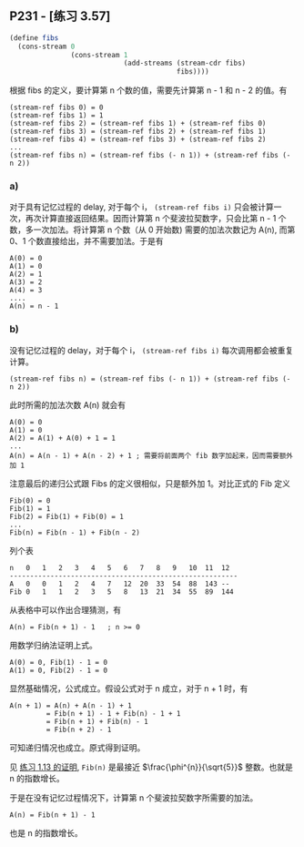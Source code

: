## P231 - [练习 3.57]

``` Scheme
(define fibs 
  (cons-stream 0
               (cons-stream 1
                            (add-streams (stream-cdr fibs) 
                                         fibs))))
```                                        

根据 fibs 的定义，要计算第 n 个数的值，需要先计算第 n - 1 和 n - 2 的值。有

```
(stream-ref fibs 0) = 0                                        
(stream-ref fibs 1) = 1                                        
(stream-ref fibs 2) = (stream-ref fibs 1) + (stream-ref fibs 0)
(stream-ref fibs 3) = (stream-ref fibs 2) + (stream-ref fibs 1)
(stream-ref fibs 4) = (stream-ref fibs 3) + (stream-ref fibs 2)
...
(stream-ref fibs n) = (stream-ref fibs (- n 1)) + (stream-ref fibs (- n 2))
```

### a)

对于具有记忆过程的 delay, 对于每个 i， `(stream-ref fibs i)` 只会被计算一次，再次计算直接返回结果。因而计算第 n 个斐波拉契数字，只会比第 n - 1 个数，多一次加法。将计算第 n 个数（从 0 开始数) 需要的加法次数记为 A(n), 而第 0、1 个数直接给出，并不需要加法。于是有

```
A(0) = 0
A(1) = 0
A(2) = 1
A(3) = 2
A(4) = 3
....
A(n) = n - 1
```

### b)

没有记忆过程的 delay，对于每个 i， `(stream-ref fibs i)` 每次调用都会被重复计算。
```
(stream-ref fibs n) = (stream-ref fibs (- n 1)) + (stream-ref fibs (- n 2))
```

此时所需的加法次数 A(n) 就会有

```
A(0) = 0
A(1) = 0
A(2) = A(1) + A(0) + 1 = 1
...
A(n) = A(n - 1) + A(n - 2) + 1 ; 需要将前面两个 fib 数字加起来，因而需要额外加 1
```

注意最后的递归公式跟 Fibs 的定义很相似，只是额外加 1。对比正式的 Fib 定义

```
Fib(0) = 0
Fib(1) = 1
Fib(2) = Fib(1) + Fib(0) = 1
...
Fib(n) = Fib(n - 1) + Fib(n - 2)
```

列个表

```
n   0   1   2   3   4   5   6   7   8   9   10  11  12
--------------------------------------------------------
A   0   0   1   2   4   7   12  20  33  54  88  143 --
Fib 0   1   1   2   3   5   8   13  21  34  55  89  144
```

从表格中可以作出合理猜测，有 

```
A(n) = Fib(n + 1) - 1	; n >= 0
```

用数学归纳法证明上式。

```
A(0) = 0, Fib(1) - 1 = 0
A(1) = 0, Fib(2) - 1 = 0
```

显然基础情况，公式成立。假设公式对于 n 成立，对于 n + 1 时，有

```
A(n + 1) = A(n) + A(n - 1) + 1
         = Fib(n + 1) - 1 + Fib(n) - 1 + 1
         = Fib(n + 1) + Fib(n) - 1
         = Fib(n + 2) - 1
```

可知递归情况也成立。原式得到证明。

见 [练习 1.13 的证明](../chapter_1/exercise_1_13.md), `Fib(n)` 是最接近 $\frac{\phi^{n}}{\sqrt{5}}$ 整数。也就是 n 的指数增长。

于是在没有记忆过程情况下，计算第 n 个斐波拉契数字所需要的加法。

```
A(n) = Fib(n + 1) - 1
```

也是 n 的指数增长。

